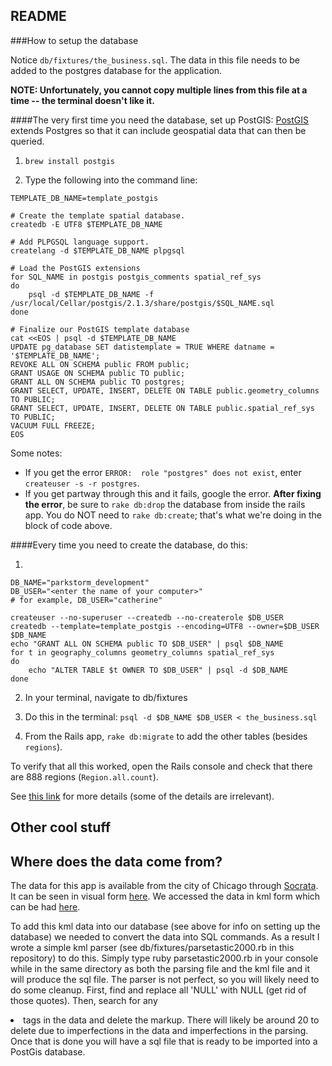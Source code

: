 ## README

###How to setup the database

Notice  ``db/fixtures/the_business.sql``.  The data in this file needs to be added to the postgres database for the application.  

**NOTE: Unfortunately, you cannot copy multiple lines from this file at a time -- the terminal doesn't like it.**

####The very first time you need the database, set up PostGIS:
[PostGIS](http://postgis.net/) extends Postgres so that it can include geospatial data that can then be queried.

1. ``brew install postgis``

2. Type the following into the command line:
```
TEMPLATE_DB_NAME=template_postgis

# Create the template spatial database.
createdb -E UTF8 $TEMPLATE_DB_NAME

# Add PLPGSQL language support.
createlang -d $TEMPLATE_DB_NAME plpgsql

# Load the PostGIS extensions
for SQL_NAME in postgis postgis_comments spatial_ref_sys
do
    psql -d $TEMPLATE_DB_NAME -f /usr/local/Cellar/postgis/2.1.3/share/postgis/$SQL_NAME.sql
done

# Finalize our PostGIS template database
cat <<EOS | psql -d $TEMPLATE_DB_NAME
UPDATE pg_database SET datistemplate = TRUE WHERE datname = '$TEMPLATE_DB_NAME';
REVOKE ALL ON SCHEMA public FROM public;
GRANT USAGE ON SCHEMA public TO public;
GRANT ALL ON SCHEMA public TO postgres;
GRANT SELECT, UPDATE, INSERT, DELETE ON TABLE public.geometry_columns TO PUBLIC;
GRANT SELECT, UPDATE, INSERT, DELETE ON TABLE public.spatial_ref_sys TO PUBLIC;
VACUUM FULL FREEZE;
EOS 
```
Some notes:
* If you get the error ``ERROR:  role "postgres" does not exist``, enter ``createuser -s -r postgres``.
* If you get partway through this and it fails, google the error.  **After fixing the error**, be sure to ``rake db:drop`` the database from inside the rails app.  You do NOT need to ``rake db:create``; that's what we're doing in the block of code above.

####Every time you need to create the database, do this:

1)
```
DB_NAME="parkstorm_development"
DB_USER="<enter the name of your computer>"
# for example, DB_USER="catherine"

createuser --no-superuser --createdb --no-createrole $DB_USER
createdb --template=template_postgis --encoding=UTF8 --owner=$DB_USER $DB_NAME
echo "GRANT ALL ON SCHEMA public TO $DB_USER" | psql $DB_NAME
for t in geography_columns geometry_columns spatial_ref_sys
do
    echo "ALTER TABLE $t OWNER TO $DB_USER" | psql -d $DB_NAME
done
```
2) In your terminal, navigate to db/fixtures

3) Do this in the terminal: ``psql -d $DB_NAME $DB_USER < the_business.sql`` 

4) From the Rails app, ``rake db:migrate`` to add the other tables (besides ``regions``).

To verify that all this worked, open the Rails console and check that there are 888 regions (``Region.all.count``).

See [this link](http://www.bigfastblog.com/landsliding-into-postgis-with-kml-files) for more details (some of the details are irrelevant).



## Other cool stuff

## Where does the data come from?

The data for this app is available from the city of Chicago through [Socrata](http://www.socrata.com/). It can be seen in visual form [here](https://data.cityofchicago.org/Sanitation/Map-Street-Sweeping-2014/czxu-ejis). We accessed the data in kml form which can be had [here](https://data.cityofchicago.org/api/geospatial/czxu-ejis?method=export&format=KML).

To add this kml data into our database (see above for info on setting up the database) we needed to convert the data into SQL commands. As a result I wrote a simple kml parser (see db/fixtures/parsetastic2000.rb in this repository) to do this. Simply type ruby parsetastic2000.rb in your console while in the same directory as both the parsing file and the kml file and it will produce the sql file. The parser is not perfect, so you will likely need to do some cleanup. First, find and replace all 'NULL' with NULL (get rid of those quotes). Then, search for any <li> tags in the data and delete the markup. There will likely be around 20 to delete due to imperfections in the data and imperfections in the parsing. Once that is done you will have a sql file that is ready to be imported into a PostGis database. 
